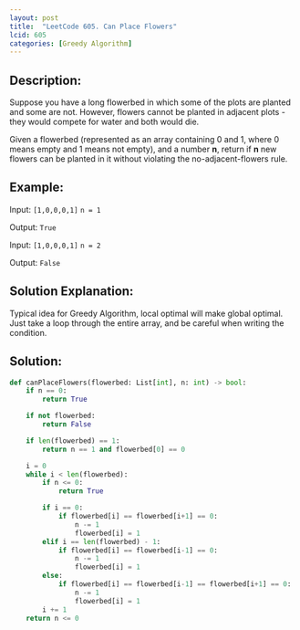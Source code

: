 ```yaml
---
layout: post
title:  "LeetCode 605. Can Place Flowers"
lcid: 605
categories: [Greedy Algorithm]
---
```

## Description:
Suppose you have a long flowerbed in which some of the plots are planted and some are not. However, flowers cannot be planted in adjacent plots - they would compete for water and both would die.

Given a flowerbed (represented as an array containing 0 and 1, where 0 means empty and 1 means not empty), and a number **n**, return if **n** new flowers can be planted in it without violating the no-adjacent-flowers rule.

## Example:
Input: `[1,0,0,0,1]` `n = 1`

Output: `True`

Input: `[1,0,0,0,1]` `n = 2`

Output: `False`

## Solution Explanation:
Typical idea for Greedy Algorithm, local optimal will make global optimal. Just take a loop through the entire array, and be careful when writing the condition.

## Solution:
```python
def canPlaceFlowers(flowerbed: List[int], n: int) -> bool:
    if n == 0:
        return True

    if not flowerbed:
        return False

    if len(flowerbed) == 1:
        return n == 1 and flowerbed[0] == 0

    i = 0
    while i < len(flowerbed):
        if n <= 0:
            return True

        if i == 0:
            if flowerbed[i] == flowerbed[i+1] == 0:
                n -= 1
                flowerbed[i] = 1
        elif i == len(flowerbed) - 1:
            if flowerbed[i] == flowerbed[i-1] == 0:
                n -= 1
                flowerbed[i] = 1
        else:
            if flowerbed[i] == flowerbed[i-1] == flowerbed[i+1] == 0:
                n -= 1
                flowerbed[i] = 1
        i += 1
    return n <= 0
```

